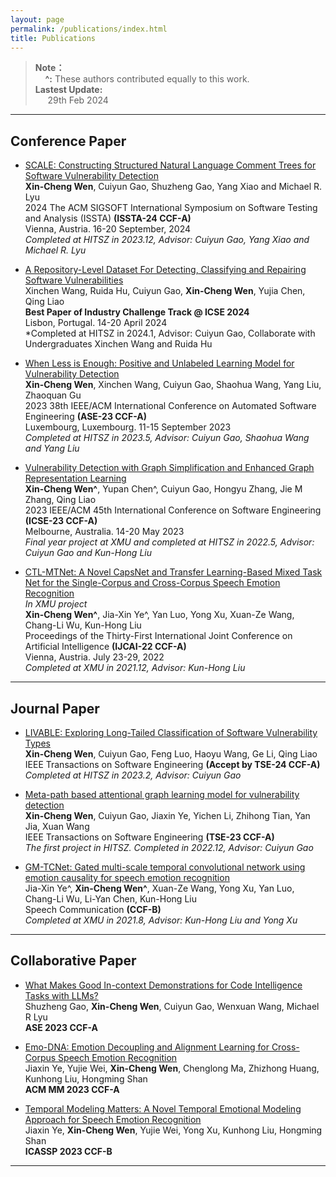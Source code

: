 ```yaml
---
layout: page
permalink: /publications/index.html
title: Publications
---
```



> **Note：** &nbsp;<br>
> &nbsp;&nbsp;&nbsp;&nbsp;**^:** These authors contributed equally to this work.&nbsp;<br>
> **Lastest Update:** &nbsp;<br>
> &nbsp;&nbsp;&nbsp;&nbsp; 29th Feb 2024&nbsp; <br>

---

## Conference Paper
- [SCALE: Constructing Structured Natural Language Comment Trees for Software Vulnerability Detection](https://arxiv.org/abs/2403.19096) <br>**Xin-Cheng Wen**, Cuiyun Gao, Shuzheng Gao, Yang Xiao and Michael R. Lyu<br>2024 The ACM SIGSOFT International Symposium on Software Testing and Analysis (ISSTA) **(ISSTA-24 CCF-A)** <br>Vienna, Austria. 16-20 September, 2024<br> *Completed at HITSZ in 2023.12, Advisor: Cuiyun Gao, Yang Xiao and Michael R. Lyu*<br>


- [A Repository-Level Dataset For Detecting, Classifying and Repairing Software Vulnerabilities](https://arxiv.org/abs/2401.13169) <br> Xinchen Wang, Ruida Hu, Cuiyun Gao, **Xin-Cheng Wen**, Yujia Chen, Qing Liao <br> **Best Paper of Industry Challenge Track @ ICSE 2024** <br> Lisbon, Portugal. 14-20 April 2024<br> *Completed at HITSZ in 2024.1, Advisor: Cuiyun Gao, Collaborate with Undergraduates Xinchen Wang and Ruida Hu<br>

- [When Less is Enough: Positive and Unlabeled Learning Model for Vulnerability Detection](https://ieeexplore.ieee.org/abstract/document/10298363) <br>**Xin-Cheng Wen**, Xinchen Wang, Cuiyun Gao, Shaohua Wang, Yang Liu, Zhaoquan Gu<br>2023 38th IEEE/ACM International Conference on Automated Software Engineering **(ASE-23 CCF-A)** <br>Luxembourg, Luxembourg. 11-15 September 2023<br> *Completed at HITSZ in 2023.5, Advisor: Cuiyun Gao, Shaohua Wang and Yang Liu*<br>

- [Vulnerability Detection with Graph Simplification and Enhanced Graph Representation Learning](https://ieeexplore.ieee.org/document/10172762) <br> **Xin-Cheng Wen^**, Yupan Chen^, Cuiyun Gao, Hongyu Zhang, Jie M Zhang, Qing Liao<br>2023 IEEE/ACM 45th International Conference on Software Engineering **(ICSE-23 CCF-A)** <br>Melbourne, Australia. 14-20 May 2023<br> *Final year project at XMU and completed at HITSZ in 2022.5, Advisor: Cuiyun Gao and Kun-Hong Liu*<br>

- [CTL-MTNet: A Novel CapsNet and Transfer Learning-Based Mixed Task Net for the Single-Corpus and Cross-Corpus Speech Emotion Recognition](https://www.ijcai.org/proceedings/2022/0320.pdf)<br>*In XMU project*<br>**Xin-Cheng Wen^**, Jia-Xin Ye^, Yan Luo, Yong Xu, Xuan-Ze Wang, Chang-Li Wu, Kun-Hong Liu<br>Proceedings of the Thirty-First International Joint Conference on Artificial Intelligence **(IJCAI-22 CCF-A)** <br> Vienna, Austria. July 23-29, 2022<br> *Completed at XMU in 2021.12, Advisor: Kun-Hong Liu*<br>


---

## Journal Paper
- [LIVABLE: Exploring Long-Tailed Classification of Software Vulnerability Types](https://arxiv.org/abs/2306.06935)<br>**Xin-Cheng Wen**, Cuiyun Gao, Feng Luo, Haoyu Wang, Ge Li, Qing Liao<br>IEEE Transactions on Software Engineering  **(Accept by TSE-24 CCF-A)** <br> *Completed at HITSZ in 2023.2, Advisor: Cuiyun Gao*<br>

- [Meta-path based attentional graph learning model for vulnerability detection](https://www.computer.org/csdl/journal/ts/5555/01/10376026/1TfBt3jKLtu)<br>**Xin-Cheng Wen**,  Cuiyun Gao, Jiaxin Ye, Yichen Li, Zhihong Tian, Yan Jia, Xuan Wang<br>IEEE Transactions on Software Engineering **(TSE-23 CCF-A)** <br> *The first project in HITSZ. Completed in 2022.12, Advisor: Cuiyun Gao*<br>

- [GM-TCNet: Gated multi-scale temporal convolutional network using emotion causality for speech emotion recognition](https://www.sciencedirect.com/science/article/abs/pii/S0167639322000954)<br> Jia-Xin Ye^, **Xin-Cheng Wen^**, Xuan-Ze Wang, Yong Xu, Yan Luo, Chang-Li Wu, Li-Yan Chen, Kun-Hong Liu <br> Speech Communication **(CCF-B)** <br> *Completed at XMU in 2021.8, Advisor: Kun-Hong Liu and Yong Xu*<br>
  
---



## Collaborative Paper

- [What Makes Good In-context Demonstrations for Code Intelligence Tasks with LLMs?](https://ieeexplore.ieee.org/abstract/document/10298329) <br>Shuzheng Gao, **Xin-Cheng Wen**, Cuiyun Gao, Wenxuan Wang, Michael R Lyu<br> **ASE 2023 CCF-A** <br>

- [Emo-DNA: Emotion Decoupling and Alignment Learning for Cross-Corpus Speech Emotion Recognition](https://dl.acm.org/doi/abs/10.1145/3581783.3611704) <br> Jiaxin Ye, Yujie Wei, **Xin-Cheng Wen**, Chenglong Ma, Zhizhong Huang, Kunhong Liu, Hongming Shan<br> **ACM MM 2023 CCF-A**<br>

- [Temporal Modeling Matters: A Novel Temporal Emotional Modeling Approach for Speech Emotion Recognition](https://ieeexplore.ieee.org/abstract/document/10096370) <br> Jiaxin Ye, **Xin-Cheng Wen**, Yujie Wei, Yong Xu, Kunhong Liu, Hongming Shan<br> **ICASSP 2023 CCF-B**<br>

---



  <br>

